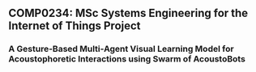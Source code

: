 ## COMP0234: MSc Systems Engineering for the Internet of Things Project 
### A Gesture-Based Multi-Agent Visual Learning Model for Acoustophoretic Interactions using Swarm of AcoustoBots